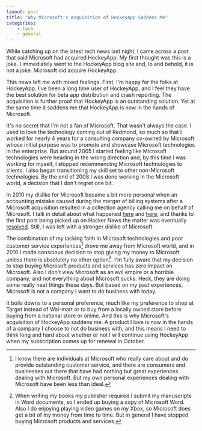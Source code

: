 ```yaml
---
layout: post
title: "Why Microsoft's Acquisition of HockeyApp Saddens Me"
categories:
    - tech
    - general
---
```

While catching up on the latest tech news last night, I came across a post that said Microsoft had acquired HockeyApp. My first thought was this is a joke. I immediately went to the HockeyApp blog site and, lo and behold, it is not a joke. Microsoft did acquire HockeyApp.

This news left me with mixed feelings. First, I'm happy for the folks at HockeyApp. I've been a long time user of HockeyApp, and I feel they have the best solution for beta app distribution and crash reporting. The acquisition is further proof that HockeyApp is an outstanding solution. Yet at the same time it saddens me that HockeyApp is now in the hands of Microsoft.

It's no secret that I'm not a fan of Microsoft. That wasn't always the case. I used to love the technology coming out of Redmond, so much so that I worked for nearly 4 years for a consulting company co-owned by Microsoft whose initial purpose was to promote and showcase Microsoft technologies in the enterprise. But around 2005 I started feeling like Microsoft technologies were heading in the wrong direction and, by this time I was working for myself, I stopped recommending Microsoft technologies to clients. I also began transitioning my skill set to other non-Microsoft technologies. By the end of 2008 I was done working in the Microsoft world, a decision that I don't regret one bit.

In 2010 my dislike for Microsoft became a bit more personal when an accounting mistake caused during the merger of billing systems after a Microsoft acquisition resulted in a collection agency calling me on behalf of Microsoft. I talk in detail about what happened [here][1] and [here][2], and thanks to the first post being picked up on Hacker News the matter was eventually [resolved][3]. Still, I was left with a stronger dislike of Microsoft.

The combination of my lacking faith in Microsoft technologies and poor customer service experiences[^1] drove me away from Microsoft world, and in 2010 I made conscious decision to stop giving my money to Microsoft unless there is absolutely no other option[^2]. I'm fully aware that my decision to stop buying Microsoft products and services has zero impact on Microsoft. Also I don't view Microsoft as an evil empire or a horrible company, and not everything about Microsoft sucks. Heck, they are doing some really neat things these days. But based on my past experiences, Microsoft is not a company I want to do business with today.

It boils downs to a personal preference, much like my preference to shop at Target instead of Wal-mart or to buy from a locally owned store before buying from a national store or online. And this is why Microsoft's acquisition of HockeyApp saddens me. A product I love is now in the hands of a company I choose to not do business with, and this means I need to think long and hard about whether or not I will continue using HockeyApp when my subscription comes up for renewal in October.

[^1]: I know there are individuals at Microsoft who really care about and do provide outstanding customer service, and there are consumers and businesses out there that have had nothing but great experiences dealing with Microsoft. But my own personal experiences dealing with Microsoft have been less than ideal.

[^2]: When writing my books my publisher required I submit my manuscripts in Word documents, so I ended up buying a copy of Microsoft Word. Also I do enjoying playing video games on my Xbox, so Microsoft does get a bit of my money from time to time. But in general I have stopped buying Microsoft products and services.

[1]: http://blog.whitepeaksoftware.com/2010/04/26/i-paid-for-microsofts-mistake/
[2]: http://blog.whitepeaksoftware.com/2010/05/18/follow-up-on-my-fight-with-microsoft/
[3]: http://blog.whitepeaksoftware.com/2010/06/14/score-one-for-the-little-guy-and-kudos-to-microsoft/
